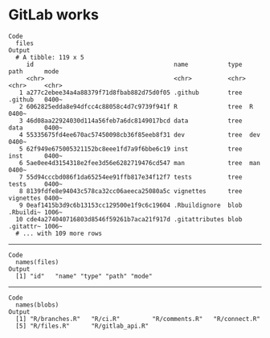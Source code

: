 # GitLab works

    Code
      files
    Output
      # A tibble: 119 x 5
         id                                       name           type  path      mode 
         <chr>                                    <chr>          <chr> <chr>     <chr>
       1 a277c2ebee34a4a88379f71d8fbab882d75d0f05 .github        tree  .github   0400~
       2 6062825edda8e94dfcc4c88058c4d7c9739f941f R              tree  R         0400~
       3 46d08aa22924030d114a56feb7a6dc8149017bcd data           tree  data      0400~
       4 55335675fd4ee670ac57450098cb36f85eeb8f31 dev            tree  dev       0400~
       5 62f949e675005321152bc8eee1fd7a9f6bbe6c19 inst           tree  inst      0400~
       6 5ae0ee4d3154318e2fee3d56e6282719476cd547 man            tree  man       0400~
       7 55d94cccbd086f1da65254ee91ffb817e34f12f7 tests          tree  tests     0400~
       8 8139fdfe8e94043c578ca32cc06aeeca25080a5c vignettes      tree  vignettes 0400~
       9 0eaf1415b3d9c6b13153cc129500e1f9c6c19604 .Rbuildignore  blob  .Rbuildi~ 1006~
      10 cde4a274040716803d8546f59261b7aca21f917d .gitattributes blob  .gitattr~ 1006~
      # ... with 109 more rows

---

    Code
      names(files)
    Output
      [1] "id"   "name" "type" "path" "mode"

---

    Code
      names(blobs)
    Output
      [1] "R/branches.R"   "R/ci.R"         "R/comments.R"   "R/connect.R"   
      [5] "R/files.R"      "R/gitlab_api.R"

